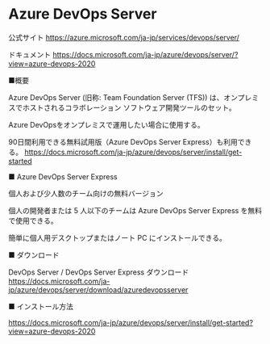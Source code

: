 # Azure DevOps Server

公式サイト
https://azure.microsoft.com/ja-jp/services/devops/server/

ドキュメント
https://docs.microsoft.com/ja-jp/azure/devops/server/?view=azure-devops-2020

■概要

Azure DevOps Server (旧称: Team Foundation Server (TFS)) は、オンプレミスでホストされるコラボレーション ソフトウェア開発ツールのセット。

Azure DevOpsをオンプレミスで運用したい場合に使用する。

90日間利用できる無料試用版（Azure DevOps Server Express）も利用できる。
https://docs.microsoft.com/ja-jp/azure/devops/server/install/get-started

■ Azure DevOps Server Express

個人および少人数のチーム向けの無料バージョン

個人の開発者または 5 人以下のチームは Azure DevOps Server Express を無料で使用できる。

簡単に個人用デスクトップまたはノート PC にインストールできる。

■ ダウンロード

DevOps Server / DevOps Server Express ダウンロード
https://docs.microsoft.com/ja-jp/azure/devops/server/download/azuredevopsserver

■ インストール方法

https://docs.microsoft.com/ja-jp/azure/devops/server/install/get-started?view=azure-devops-2020
